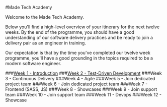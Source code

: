 #Made Tech Academy

Welcome to the Made Tech Academy. 

Below you'll find a high-level overview of your itinerary for the next twelve weeks. By the end of the programme, you should have a good understanding of our software delivery practices and be ready to join a delivery pair as an engineer in training.

Our expectation is that by the time you've completed our twelve week programme, you'll have a good grounding in the topics required to be a modern software engineer. 

###[Week 1 - Introduction](learn/00_introduction.md)
###[Week 2 - Test-Driven Development](learn/01_tdd.md)
###Week 3 - Continuous Delivery
###Week 4 - Agile
###Week 5 - Join dedicated project team
###Week 6 - Join dedicated project team
###Week 7 - Frontend (SASS, JS)
###Week 8 - Showcases
###Week 9 - Join support team
###Week 10 - Join support team
###Week 11 - Devops
###Week 12 - Showcase



